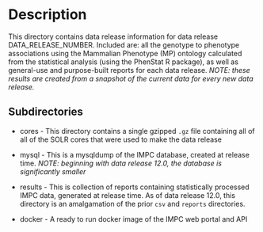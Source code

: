 # Description
This directory contains data release information for
data release DATA_RELEASE_NUMBER. Included are: 
all the genotype to phenotype associations using the
Mammalian Phenotype (MP) ontology calculated from
the statistical analysis (using the PhenStat R 
package), as well as general-use and purpose-built
 reports for each data release. _NOTE: these
 results are created from a snapshot of the current
 data for every new data release._

## Subdirectories
- cores   - This directory contains a single gzipped `.gz` file
            containing all of all of the SOLR cores that were
             used to make the data release

- mysql   - This is a mysqldump of the IMPC database, created
    at release time. _NOTE: beginning with data release 12.0,
     the database is significantly smaller_

- results - This is collection of reports containing
  statistically processed IMPC data, generated at release
  time. As of data release 12.0, this directory is an
   amalgamation of the prior `csv` and `reports` directories.
- docker  - A ready to run docker image of the IMPC web portal
  and API
  